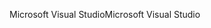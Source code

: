 <span data-ttu-id="c46a2-101">Microsoft Visual Studio</span><span class="sxs-lookup"><span data-stu-id="c46a2-101">Microsoft Visual Studio</span></span>